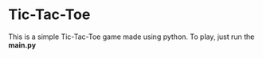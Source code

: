# Tic-Tac-Toe
This is a simple Tic-Tac-Toe game made using python. 
To play, just run the **main.py**
